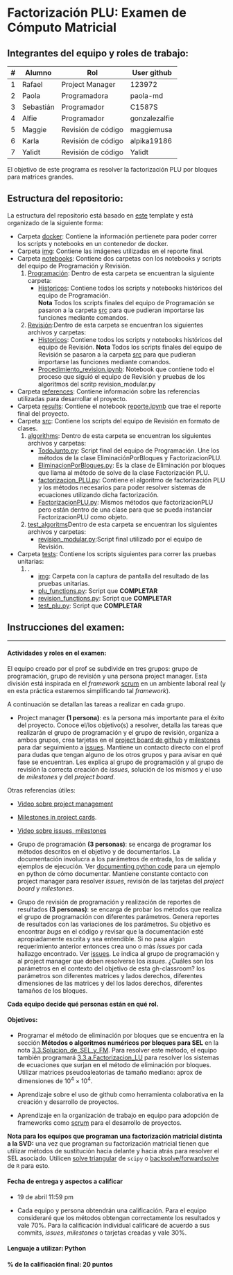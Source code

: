 # Factorización PLU: Examen de Cómputo Matricial

## Integrantes del equipo y roles de trabajo:

| # | Alumno    |        Rol         |      User github       |
|---|-----------|--------------------|------------------------|
| 1 | Rafael    |    Project Manager |      123972            |
| 2 | Paola     |    Programadora    |      paola-md          |
| 3 | Sebastián |    Programador     |      C1587S            |
| 4 | Alfie     |    Programador     |      gonzalezalfie     |
| 5 | Maggie    | Revisión de código |      maggiemusa        |  
| 6 | Karla     | Revisión de código |      alpika19186       |
| 7 | Yalidt    | Revisión de código |      Yalidt            |

El objetivo de este programa es resolver la factorización PLU por bloques para matrices grandes.

## Estructura del repositorio:

La estructura del repositorio está basado en [este](https://drivendata.github.io/cookiecutter-data-science/) template y está organizado de la siguiente forma:

- Carpeta [docker](https://github.com/mno-2020-gh-classroom/ex-modulo-3-comp-matricial-plu-paola-md/tree/master/docker): Contiene la información pertienete para poder correr los scripts y notebooks en un contenedor de docker.
- Carpeta [img](https://github.com/mno-2020-gh-classroom/ex-modulo-3-comp-matricial-plu-paola-md/tree/master/img): Contiene las imágenes utilizadas en el reporte final.
- Carpeta [notebooks](https://github.com/mno-2020-gh-classroom/ex-modulo-3-comp-matricial-plu-paola-md/tree/master/notebooks): Contiene dos carpetas con los notebooks y scripts del equipo de Programación y Revisión.   
     1. [Programación](https://github.com/mno-2020-gh-classroom/ex-modulo-3-comp-matricial-plu-paola-md/tree/master/notebooks/Programacion): Dentro de esta carpeta se encuentran la siguiente carpeta:
           * [Historicos](https://github.com/mno-2020-gh-classroom/ex-modulo-3-comp-matricial-plu-paola-md/tree/master/notebooks/Programacion/Historicos): Contiene todos los scripts y notebooks históricos del equipo de Programación.  
           **Nota** Todos los scripts finales del equipo de Programación se pasaron a la carpeta [src](https://github.com/mno-2020-gh-classroom/ex-modulo-3-comp-matricial-plu-paola-md/tree/master/src/algorithms) para que pudieran importarse las funciones mediante comandos.
     2. [Revisión](https://github.com/mno-2020-gh-classroom/ex-modulo-3-comp-matricial-plu-paola-md/tree/master/notebooks/Revision):Dentro de esta carpeta se encuentran los siguientes archivos y carpetas:
           * [Historicos](https://github.com/mno-2020-gh-classroom/ex-modulo-3-comp-matricial-plu-paola-md/tree/master/notebooks/Revision/Historicos): Contiene todos los scripts y notebooks históricos del equipo de Revisión.
           **Nota** Todos los scripts finales del equipo de Revisión se pasaron a la carpeta [src](https://github.com/mno-2020-gh-classroom/ex-modulo-3-comp-matricial-plu-paola-md/tree/master/src/test_algorithms) para que pudieran importarse las funciones mediante comandos.
           * [Procedimiento_revision.ipynb](https://github.com/mno-2020-gh-classroom/ex-modulo-3-comp-matricial-plu-paola-md/tree/master/notebooks/Revision/Procedimiento_revision.ipynb]): Notebook que contiene todo el proceso que siguió el equipo de Revisión y pruebas de los algoritmos del scritp revision_modular.py 
- Carpeta [references](https://github.com/mno-2020-gh-classroom/ex-modulo-3-comp-matricial-plu-paola-md/tree/master/references): Contiene información sobre las referencias utilizadas para desarrollar el proyecto.
- Carpeta [results](https://github.com/mno-2020-gh-classroom/ex-modulo-3-comp-matricial-plu-paola-md/tree/master/results): Contiene el notebook [reporte.ipynb](https://github.com/mno-2020-gh-classroom/ex-modulo-3-comp-matricial-plu-paola-md/tree/master/results/reporte.ipynb) que trae el reporte final del proyecto. 
- Carpeta [src](https://github.com/mno-2020-gh-classroom/ex-modulo-3-comp-matricial-plu-paola-md/tree/master/src): Contiene los scripts del equipo de Revisión en formato de clases.
     1. [algorithms](https://github.com/mno-2020-gh-classroom/ex-modulo-3-comp-matricial-plu-paola-md/tree/master/src/algorithms): Dentro de esta carpeta se encuentran los siguientes archivos y carpetas:
          * [TodoJunto.py](https://github.com/mno-2020-gh-classroom/ex-modulo-3-comp-matricial-plu-paola-md/tree/master/src/algorithms/TodoJunto.py): Script final del equipo de Programación. Une los métodos de la clase EliminaciónPorBloques y FactorizacionPLU.
          * [EliminacionPorBloques.py](https://github.com/mno-2020-gh-classroom/ex-modulo-3-comp-matricial-plu-paola-md/tree/master/src/algorithms/EliminacionPorBloques.py): Es la clase de Eliminación por bloques que llama al método de solve de la clase Factorización PLU.
          * [factorizacion_PLU.py](https://github.com/mno-2020-gh-classroom/ex-modulo-3-comp-matricial-plu-paola-md/tree/master/src/algorithms/factorizacion_PLU.py): Contiene el algoritmo de factorización PLU y los métodos necesarios para poder resolver sistemas de ecuaciones utilizando dicha factorización. 
          * [FactorizacionPLU.py](https://github.com/mno-2020-gh-classroom/ex-modulo-3-comp-matricial-plu-paola-md/tree/master/src/algorithms/FactorizacionPLU.py): Mismos métodos que factorizacionPLU pero están dentro de una clase para que se pueda instanciar FactorizacionPLU como objeto.
     2. [test_algoritms](https://github.com/mno-2020-gh-classroom/ex-modulo-3-comp-matricial-plu-paola-md/tree/master/src/test_algorithms)Dentro de esta carpeta se encuentran los siguientes archivos y carpetas:
          * [revision_modular.py](https://github.com/mno-2020-gh-classroom/ex-modulo-3-comp-matricial-plu-paola-md/tree/master/src/test_algorithms/revision_modular.py):Script final utilizado por el equipo de Revisión.
- Carpeta [tests](https://github.com/mno-2020-gh-classroom/ex-modulo-3-comp-matricial-plu-paola-md/tree/master/tests): Contiene los scripts siguientes para correr las pruebas unitarias:
     1. .
          * [img](https://github.com/mno-2020-gh-classroom/ex-modulo-3-comp-matricial-plu-paola-md/tree/master/tests/img): Carpeta con la captura de pantalla del resultado de las pruebas unitarias.
          * [plu_functions.py](https://github.com/mno-2020-gh-classroom/ex-modulo-3-comp-matricial-plu-paola-md/tree/master/tests/plu_functions.py): Script que **COMPLETAR**
          * [revision_functions.py](https://github.com/mno-2020-gh-classroom/ex-modulo-3-comp-matricial-plu-paola-md/tree/master/tests/revision_functions.py): Script que **COMPLETAR**
          * [test_plu.py](https://github.com/mno-2020-gh-classroom/ex-modulo-3-comp-matricial-plu-paola-md/tree/master/tests/test_plu.py): Script que **COMPLETAR**
          

## Instrucciones del examen: 

------------------------------------------------------------------------------------------------------------------------------

#### Actividades y roles en el examen:
El equipo creado por el prof se subdivide en tres grupos: grupo de programación, grupo de revisión y una persona project manager. Esta división está inspirada en el *framework* [scrum](https://www.youtube.com/watch?v=b02ZkndLk1Y&feature=emb_logo) en un ambiente laboral real (y en esta práctica estaremos simplificando tal *framework*).  


A continuación se detallan las tareas a realizar en cada grupo.

* Project manager **(1 persona)**: es la persona más importante para el éxito del proyecto. Conoce el/los objetivo(s) a resolver, detalla las tareas que realizarán el grupo de programación y el grupo de revisión, organiza a ambos grupos, crea tarjetas en el [project board de github](https://help.github.com/en/github/managing-your-work-on-github/creating-a-project-board) y [milestones](https://help.github.com/en/github/managing-your-work-on-github/tracking-the-progress-of-your-work-with-milestones) para dar seguimiento a [issues](https://help.github.com/en/github/managing-your-work-on-github/creating-an-issue). Mantiene un contacto directo con el prof para dudas que tengan alguno de los otros grupos y para avisar en qué fase se encuentran. Les explica al grupo de programación y al grupo de revisión la correcta creación de *issues*, solución de los mismos y el uso de *milestones* y del *project board*.

Otras referencias útiles:

  * [Video sobre project management](https://www.youtube.com/watch?v=ff5cBkPg-bQ)

  * [Milestones in project cards](https://github.blog/changelog/2019-05-30-milestones-in-project-cards/).
  
  * [Video sobre issues, milestones](https://www.youtube.com/watch?v=ukYSRu4k0gs)
  
* Grupo de programación **(3 personas)**: se encarga de programar los métodos descritos en el objetivo y de documentarlos. La documentación involucra a los parámetros de entrada, los de salida y ejemplos de ejecución. Ver [documenting python code](https://realpython.com/documenting-python-code/) para un ejemplo en python de cómo documentar. Mantiene constante contacto con project manager para resolver *issues*, revisión de las tarjetas del *project board* y *milestones*.

* Grupo de revisión de programación y realización de reportes de resultados **(3 personas)**: se encarga de probar los métodos que realiza el grupo de programación con diferentes parámetros. Genera reportes de resultados con las variaciones de los parámetros. Su objetivo es encontrar *bugs* en el código y revisar que la documentación esté apropiadamente escrita y sea entendible. Si no pasa algún requerimiento anterior entonces crea uno o más *issues* por cada hallazgo encontrado. Ver [issues](https://guides.github.com/features/issues/). Le indica al grupo de programación y al project manager que deben resolverse los *issues*. ¿Cuáles son los parámetros en el contexto del objetivo de esta gh-classroom? los parámetros son diferentes matrices y lados derechos, diferentes dimensiones de las matrices y del los lados derechos, diferentes tamaños de los bloques.  

**Cada equipo decide qué personas están en qué rol.**

#### Objetivos:

* Programar el método de eliminación por bloques que se encuentra en la sección **Métodos o algoritmos numéricos por bloques para SEL** en la nota [3.3.Solucion_de_SEL_y_FM](https://github.com/ITAM-DS/analisis-numerico-computo-cientifico/blob/master/temas/III.computo_matricial/3.3.Solucion_de_SEL_y_FM.ipynb). Para resolver este método, el equipo también programará [3.3.a.Factorizacion_LU](https://github.com/ITAM-DS/analisis-numerico-computo-cientifico/blob/master/temas/III.computo_matricial/3.3.a.Factorizacion_LU.ipynb) para resolver los sistemas de ecuaciones que surjan en el método de eliminación por bloques. Utilizar matrices pseudoaleatorias de tamaño mediano: aprox de dimensiones de $10^4 \times 10^4$.

* Aprendizaje sobre el uso de github como herramienta colaborativa en la creación y desarrollo de proyectos.

* Aprendizaje en la organización de trabajo en equipo para adopción de frameworks como [scrum](https://www.youtube.com/watch?v=b02ZkndLk1Y&feature=emb_logo) para el desarrollo de proyectos. 

**Nota para los equipos que programan una factorización matricial distinta a la SVD:** una vez que programan su factorización matricial tienen que utilizar métodos de sustitución hacia delante y hacia atrás para resolver el SEL asociado. Utilicen [solve triangular](https://docs.scipy.org/doc/scipy/reference/generated/scipy.linalg.solve_triangular.html) de `scipy` o [backsolve/forwardsolve](https://stat.ethz.ch/R-manual/R-devel/library/base/html/backsolve.html) de `R` para esto.

#### Fecha de entrega y aspectos a calificar

* 19 de abril 11:59 pm

* Cada equipo y persona obtendrán una calificación. Para el equipo consideraré que los métodos obtengan correctamente los resultados y vale 70%. Para la calificación individual calificaré de acuerdo a sus commits, *issues*, *milestones* o tarjetas creadas y vale 30%.


#### Lenguaje a utilizar: Python


#### % de la calificación final: 20 puntos

